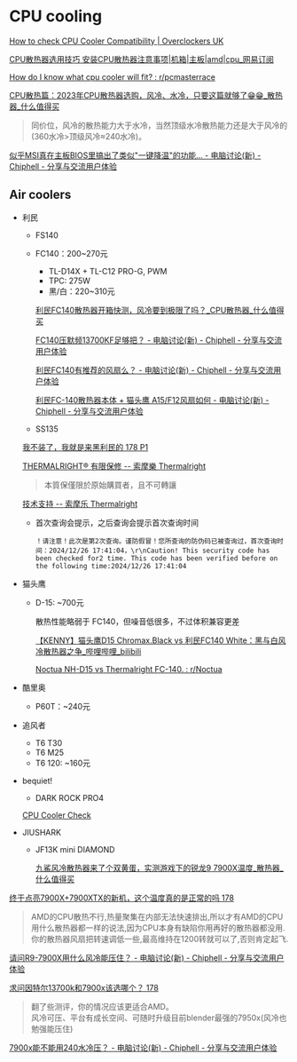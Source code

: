 # CPU cooling
[How to check CPU Cooler Compatibility | Overclockers UK](https://www.overclockers.co.uk/blog/how-to-check-cpu-cooler-compatibility/)

[CPU散热器选用技巧 安装CPU散热器注意事项|机箱|主板|amd|cpu\_网易订阅](https://www.163.com/dy/article/H1NA98EJ0552CT3Q.html)

[How do I know what cpu cooler will fit? : r/pcmasterrace](https://www.reddit.com/r/pcmasterrace/comments/gvdb2p/how_do_i_know_what_cpu_cooler_will_fit/)


[CPU散热篇：2023年CPU散热器选购，风冷、水冷，只要这篇就够了😁😁\_散热器\_什么值得买](https://post.smzdm.com/p/akk032gk/)
> 同价位，风冷的散热能力大于水冷，当然顶级水冷散热能力还是大于风冷的(360水冷>顶级风冷≈240水冷)。

[似乎MSI真在主板BIOS里搞出了类似"一键降温"的功能... - 电脑讨论(新) - Chiphell - 分享与交流用户体验](https://www.chiphell.com/forum.php?mod=viewthread&tid=2446910)

## Air coolers
- 利民
  - FS140
  - FC140：200~270元
    - TL-D14X + TL-C12 PRO-G, PWM
    - TPC: 275W
    - 黑/白：220~310元

    [利民FC140散热器开箱快测，风冷要到极限了吗？\_CPU散热器\_什么值得买](https://post.smzdm.com/p/ar66q9lw/)

    [FC140压默频13700KF足够把？ - 电脑讨论(新) - Chiphell - 分享与交流用户体验](https://www.chiphell.com/thread-2451803-1-1.html)

    [利民FC140有推荐的风扇么？ - 电脑讨论(新) - Chiphell - 分享与交流用户体验](https://www.chiphell.com/thread-2635469-1-1.html)

    [利民FC-140散热器本体 + 猫头鹰 A15/F12风扇如何 - 电脑讨论(新) - Chiphell - 分享与交流用户体验](https://www.chiphell.com/thread-2468399-1-1.html)
  - SS135

  [我不装了，我就是来黑利民的 178 P1](https://nga.178.com/read.php?tid=36267557)

  [THERMALRIGHT® 有限保修 -- 索摩樂 Thermalright](https://www.thermalright.com/tw/warranty/)
  > 本質保僅限於原始購買者，且不可轉讓

  [技术支持 -- 索摩乐 Thermalright](https://www.thermalright.com.cn/support/)
  - 首次查询会提示，之后查询会提示首次查询时间
    ```
    ！请注意！此次是第2次查询。谨防假冒！您所查询的防伪码已被查询过，首次查询时间：2024/12/26 17:41:04，\r\nCaution! This security code has been checked for2 time. This code has been verified before on the following time:2024/12/26 17:41:04
    ```

- 猫头鹰
  - D-15: ~700元

    散热性能略弱于 FC140，但噪音低很多，不过体积兼容更差

    [【KENNY】猫头鹰D15 Chromax.Black vs 利民FC140 White：黑与白风冷散热器之争\_哔哩哔哩\_bilibili](https://www.bilibili.com/video/BV1wy4y1V7Mj/)

    [Noctua NH-D15 vs Thermalright FC-140. : r/Noctua](https://www.reddit.com/r/Noctua/comments/11ozq2x/noctua_nhd15_vs_thermalright_fc140/)

- 酷里奥
  - P60T：~240元

- 追风者
  - T6 T30
  - T6 M25
  - T6 120: ~160元

- bequiet!
  - DARK ROCK PRO4

  [CPU Cooler Check](https://www.bequiet.com/en/cpucoolercheck)

- JIUSHARK
  - JF13K mini DIAMOND

    [九鯊风冷散热器来了个双黄蛋，实测游戏下的锐龙9 7900X温度\_散热器\_什么值得买](https://post.smzdm.com/p/admx5qwz/)

[终于点亮7900X+7900XTX的新机，这个温度真的是正常的吗 178](https://nga.178.com/read.php?tid=36627610&rand=738)
> AMD的CPU散热不行,热量聚集在内部无法快速排出,所以才有AMD的CPU用什么散热器都一样的说法,因为CPU本身有缺陷你用再好的散热器都没用.你的散热器风扇把转速调低一些,最高维持在1200转就可以了,否则肯定起飞.

[请问R9-7900X用什么风冷能压住？ - 电脑讨论(新) - Chiphell - 分享与交流用户体验](https://www.chiphell.com/thread-2478060-1-1.html)

[求问因特尔13700k和7900x该选哪个？ 178](https://nga.178.com/read.php?tid=38265558&rand=344)
> 翻了些测评，你的情况应该更适合AMD。  
> 风冷可压、平台有成长空间、可随时升级目前blender最强的7950x(风冷也勉强能压住)

[7900x能不能用240水冷压？ - 电脑讨论(新) - Chiphell - 分享与交流用户体验](https://www.chiphell.com/thread-2449850-1-1.html)